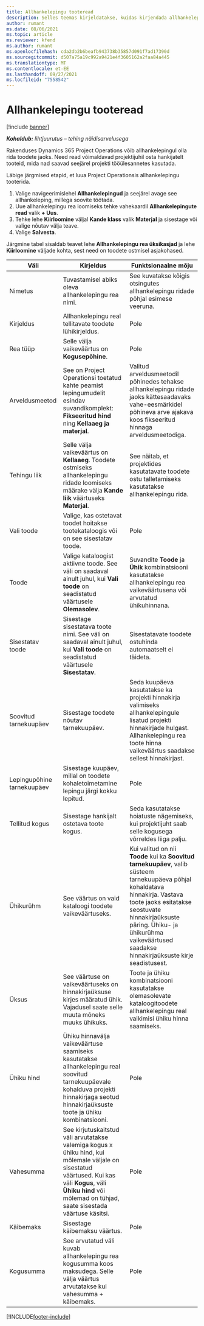 ```yaml
---
title: Allhankelepingu tooteread
description: Selles teemas kirjeldatakse, kuidas kirjendada allhankelepingute tooteridu ja kasutada erinevaid välju hankijatelt toodete ostmise kirjendamiseks.
author: rumant
ms.date: 08/06/2021
ms.topic: article
ms.reviewer: kfend
ms.author: rumant
ms.openlocfilehash: cda2db2b6beafb943738b35857d091f7ad17390d
ms.sourcegitcommit: d507a75a19c992a9421e4f3605162a2faa84a445
ms.translationtype: MT
ms.contentlocale: et-EE
ms.lasthandoff: 09/27/2021
ms.locfileid: "7558542"
---
```

# <a name="subcontract-lines-for-products"></a>Allhankelepingu tooteread

[!include [banner](../../includes/dataverse-preview.md)]

_**Kohaldub:** lihtjuurutus – tehing näidisarvelusega_

Rakenduses Dynamics 365 Project Operations võib allhankelepingul olla rida toodete jaoks. Need read võimaldavad projektijuhil osta hankijatelt tooteid, mida nad saavad seejärel projekti tööülesannetes kasutada.

Läbige järgmised etapid, et luua Project Operationsis allhankelepingu tooterida.

1. Valige navigeerimislehel **Allhankelepingud** ja seejärel avage see allhankeleping, millega soovite töötada. 
2. Uue allhankelepingu rea loomiseks tehke vahekaardil **Allhankelepingute read** valik **+ Uus**.
3. Tehke lehe **Kiirloomine** väljal **Kande klass** valik **Materjal** ja sisestage või valige nõutav välja teave. 
4. Valige **Salvesta**.

Järgmine tabel sisaldab teavet lehe **Allhankelepingu rea üksikasjad** ja lehe **Kiirloomine** väljade kohta, sest need on toodete ostmisel asjakohased.

| Väli | Kirjeldus | Funktsionaalne mõju|
| ----- | ----------- | ----------- |
| Nimetus | Tuvastamisel abiks oleva allhankelepingu rea nimi. |See kuvatakse kõigis otsingutes allhankelepingu ridade põhjal esimese veeruna.
| Kirjeldus | Allhankelepingu real tellitavate toodete lühikirjeldus. | Pole |
| Rea tüüp | Selle välja vaikeväärtus on **Kogusepõhine**. |Pole |
| Arveldusmeetod | See on Project Operationsi toetatud kahte peamist lepingumudelit esindav suvandikomplekt: **Fikseeritud hind** ning **Kellaaeg ja materjal**. | Valitud arveldusmeetodil põhinedes tehakse allhankelepingu ridade jaoks kättesaadavaks vahe-eesmärkidel põhineva arve ajakava koos fikseeritud hinnaga arveldusmeetodiga. |
| Tehingu liik |Selle välja vaikeväärtus on **Kellaaeg**. Toodete ostmiseks allhankelepingu ridade loomiseks määrake välja **Kande liik** väärtuseks **Materjal**.  | See näitab, et projektides kasutatavate toodete ostu talletamiseks kasutatakse allhankelepingu rida. |
| Vali toode | Valige, kas ostetavat toodet hoitakse tootekataloogis või on see sisestatav toode. |Pole |
| Toode | Valige kataloogist aktiivne toode. See väli on saadaval ainult juhul, kui **Vali toode** on seadistatud väärtusele **Olemasolev**. |Suvandite **Toode** ja **Ühik** kombinatsiooni kasutatakse allhankelepingu rea vaikeväärtusena või arvutatud ühikuhinnana.
| Sisestatav toode | Sisestage sisestatava toote nimi. See väli on saadaval ainult juhul, kui **Vali toode** on seadistatud väärtusele **Sisestatav**.  |Sisestatavate toodete ostuhinda automaatselt ei täideta.|
| Soovitud tarnekuupäev | Sisestage toodete nõutav tarnekuupäev.| Seda kuupäeva kasutatakse ka projekti hinnakirja valimiseks allhankelepingule lisatud projekti hinnakirjade hulgast. Allhankelepingu rea toote hinna vaikeväärtus saadakse sellest hinnakirjast. |
| Lepingupõhine tarnekuupäev | Sisestage kuupäev, millal on toodete kohaletoimetamine lepingu järgi kokku lepitud.  |Pole|
| Tellitud kogus | Sisestage hankijalt ostetava toote kogus.| Seda kasutatakse hoiatuste nägemiseks, kui projektijuht saab selle kogusega võrreldes liiga palju.|
| Ühikurühm | See väärtus on vaid kataloogi toodete vaikeväärtuseks. |Kui valitud on nii **Toode** kui ka **Soovitud tarnekuupäev**, valib süsteem tarnekuupäeva põhjal kohaldatava hinnakirja. Vastava toote jaoks esitatakse seostuvate hinnakirjaüksuste päring. Ühiku- ja ühikurühma vaikeväärtused saadakse hinnakirjaüksuste kirje seadistusest. |
| Üksus | See väärtuse on vaikeväärtuseks on hinnakirjaüksuse kirjes määratud ühik. Vajadusel saate selle muuta mõneks muuks ühikuks.| Toote ja ühiku kombinatsiooni kasutatakse olemasolevate kataloogitoodete allhankelepingu real vaikimisi ühiku hinna saamiseks. |
| Ühiku hind | Ühiku hinnavälja vaikeväärtuse saamiseks kasutatakse allhankelepingu real soovitud tarnekuupäevale kohalduva projekti hinnakirjaga seotud hinnakirjaüksuste toote ja ühiku kombinatsiooni.  |Pole |
| Vahesumma | See kirjutuskaitstud väli arvutatakse valemiga kogus x ühiku hind, kui mõlemale väljale on sisestatud väärtused. Kui kas väli **Kogus**, väli **Ühiku hind** või mõlemad on tühjad, saate sisestada väärtuse käsitsi.  |Pole |
| Käibemaks | Sisestage käibemaksu väärtus. |Pole |
| Kogusumma | See arvutatud väli kuvab allhankelepingu rea kogusumma koos maksudega. Selle välja väärtus arvutatakse kui vahesumma + käibemaks. |Pole |


[!INCLUDE[footer-include](../../includes/footer-banner.md)]
